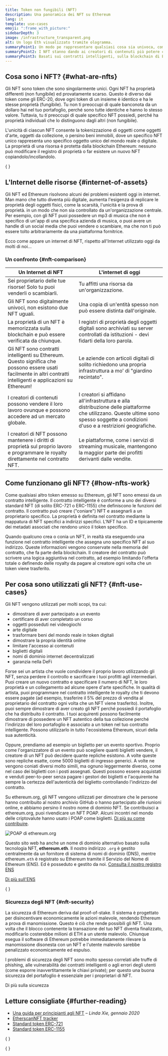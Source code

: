 ```yaml
---
title: Token non fungibili (NFT)
description: Una panoramica dei NFT su Ethereum
lang: it
template: use-cases
emoji: ":frame_with_picture:"
sidebarDepth: 3
image: /infrastructure_transparent.png
alt: Un logo Eth visualizzato tramite ologramma.
summaryPoint1: Un modo pe rappresentare qualsiasi cosa sia univoca, come una risorsa basata su Ethereum.
summaryPoint2: I NFT stanno dando ai creatori di contenuti più potere che mai.
summaryPoint3: Basati sui contratti intelligenti, sulla blockchain di Ethereum.
---
```


## Cosa sono i NFT? \{#what-are-nfts}

Gli NFT sono token che sono singolarmente unici. Ogni NFT ha proprietà differenti (non fungibile) ed provatamente scarso. Questo è diverso dai token come gli ERC-20, dove ogni token di un insieme è identico e ha le stesse proprietà (fungibile). Tu non ti preoccupi di quale banconota da un dollaro hai nel tuo portafoglio, perché sono tutte identiche e hanno lo stesso valore. Tuttavia, tu _ti_ preoccupi di quale specifico NFT possiedi, perché ha proprietà individuali che lo distinguono dagli altri (non fungibile).

L'unicità di ciascun NFT consente la tokenizzazione di oggetti come oggetti d'arte, oggetti da collezione, o persino beni immobili, dove un specifico NFT unico rappresenta uno specifico oggetto unico del mondo reale o digitale. La proprietà di una risorsa è protetta dalla blockchain Ethereum: nessuno può modificare il registro di proprietà o far esistere un nuovo NFT copiandolo/incollandolo.

{
	<YouTube id="Xdkkux6OxfM" />
}

## L'Internet delle risorse \{#internet-of-assets}

Gli NFT ed Ethereum risolvono alcuni dei problemi esistenti oggi in internet. Man mano che tutto diventa più digitale, aumenta l'esigenza di replicare le proprietà degli oggetti fisici, come la scarsità, l'unicità e la prova di proprietà. in un modo che non sia controllato da un'organizzazione centrale. Per esempio, con gli NFT puoi possedere un mp3 di musica che non è specifico di un'app di una specifica azienda di musica, o puoi avere un handle di un social media che puoi vendere o scambiare, ma che non ti può essere tolto arbitrariamente da una piattaforma fornitrice.

Ecco come appare un internet di NFT, rispetto all'Internet utilizzato oggi da molti di noi...

### Un confronto \{#nft-comparison}

| Un Internet di NFT                                                                                                                                                | L'internet di oggi                                                                                                                                                                  |
| ----------------------------------------------------------------------------------------------------------------------------------------------------------------- | ----------------------------------------------------------------------------------------------------------------------------------------------------------------------------------- |
| Sei proprietario delle tue risorse! Solo tu puoi venderli o scambiarli.                                                                                           | Tu affitti una risorsa da un'organizzazione.                                                                                                                                        |
| Gli NFT sono digitalmente univoci, non esistono due NFT uguali.                                                                                                   | Una copia di un'entità spesso non può essere distinta dall'originale.                                                                                                               |
| La proprietà di un NFT è memorizzata sulla blockchain e può essere verificata da chiunque.                                                                        | I registri di proprietà degli oggetti digitali sono archiviati su server controllati da istituzioni - devi fidarti della loro parola.                                               |
| Gli NFT sono contratti intelligenti su Ethereum. Questo significa che possono essere usati facilmente in altri contratti intelligenti e applicazioni su Ethereum! | Le aziende con articoli digitali di solito richiedono una propria infrastruttura a mo' di "giardino recintato".                                                                     |
| I creatori di contenuti possono vendere il loro lavoro ovunque e possono accedere ad un mercato globale.                                                          | I creatori si affidano all'infrastruttura e alla distribuzione delle piattaforme che utilizzano. Queste ultime sono spesso soggette a condizioni d'uso e a restrizioni geografiche. |
| I creatori di NFT possono mantenere i diritti di proprietà sul proprio lavoro e programmare le royalty direttamente nel contratto NFT.                            | Le piattaforme, come i servizi di streaming musicale, mantengono la maggior parte dei profitti derivanti dalle vendite.                                                             |

## Come funzionano gli NFT? \{#how-nfts-work}

Come qualsiasi altro token emesso su Ethereum, gli NFT sono emessi da un contratto intelligente. Il contratto intelligente è conforme a uno dei diversi standard NFT (di solito ERC-721 o ERC-1155) che definiscono le funzioni del contratto. Il contratto può creare ("coniare") NFT e assegnarli a un proprietario specifico. La proprietà è definita nel contratto mediante la mappatura di NFT specifici a indirizzi specifici. L'NFT ha un ID e tipicamente dei metadati associati che rendono unico il token specifico.

Quando qualcuno crea o conia un NFT, in realtà sta eseguendo una funzione nel contratto intelligente che assegna uno specifico NFT al suo indirizzo. Queste informazioni vengono conservate nella memoria del contratto, che fa parte della blockchain. Il creatore del contratto può scrivere una logica aggiuntiva nel contratto, ad esempio limitando l'offerta totale o definendo delle royalty da pagare al creatore ogni volta che un token viene trasferito.

## Per cosa sono utilizzati gli NFT? \{#nft-use-cases}

Gli NFT vengono utilizzati per molti scopi, tra cui:

- dimostrare di aver partecipato a un evento
- certificare di aver completato un corso
- oggetti posseduti nei videogiochi
- arte digitale
- trasformare beni del mondo reale in token digitali
- dimostrare la propria identità online
- limitare l'accesso ai contenuti
- biglietti digitali
- nomi di dominio internet decentralizzati
- garanzia nella DeFi

Forse sei un artista che vuole condividere il proprio lavoro utilizzando gli NFT, senza perdere il controllo e sacrificare i tuoi profitti agli intermediari. Puoi creare un nuovo contratto e specificare il numero di NFT, le loro proprietà e un collegamento ad alcune opere d'arte specifiche. In qualità di artista, puoi programmare nel contratto intelligente le royalty che ti devono essere pagate (ad esempio, trasferire il 5% del prezzo di vendita al proprietario del contratto ogni volta che un NFT viene trasferito). Inoltre, puoi sempre dimostrare di aver creato gli NFT perché possiedi il portafoglio che ha distribuito il contratto. I tuoi acquirenti possono facilmente dimostrare di possedere un NFT autentico della tua collezione perché l'indirizzo del loro portafoglio è associato a un token nel tuo contratto intelligente. Possono utilizzarlo in tutto l'ecosistema Ethereum, sicuri della sua autenticità.

Oppure, prendiamo ad esempio un biglietto per un evento sportivo. Proprio come l'organizzatore di un evento può scegliere quanti biglietti vendere, il creatore di un NFT può decidere quante repliche esistono. A volte queste sono repliche esatte, come 5000 biglietti di ingresso generici. A volte ne vengono coniati diversi molto simili, ma ognuno leggermente diverso, come nel caso dei biglietti con i posti assegnati. Questi possono essere acquistati e venduti peer-to-peer senza pagare i gestori dei biglietti e l'acquirente ha sempre la certezza dell'autenticità del biglietto controllando l'indirizzo del contratto.

Su ethereum.org, gli NFT vengono utilizzati per dimostrare che le persone hanno contribuito al nostro archivio GitHub o hanno partecipato alle riunioni online, e abbiamo persino il nostro nome di dominio NFT. Se contribuisci a ethereum.org, puoi rivendicare un NFT POAP. Alcuni incontri nel mondo delle criptovalute hanno usato i POAP come biglietti. [Di più su come contribuire](/contributing/#poap).

![POAP di ethereum.org](./poap.png)

Questo sito web ha anche un nome di dominio alternativo basato sulla tecnologia NFT, **ethereum.eth**. Il nostro indirizzo `.org` è gestito centralmente da un fornitore di sistema di nomi di dominio (DNS), mentre ethereum`.eth` è registrato su Ethereum tramite il Servizio del Nome di Ethereum (ENS). Ed è posseduto e gestito da noi. [Consulta il nostro registro ENS](https://app.ens.domains/name/ethereum.eth)

[Di più sull'ENS](https://app.ens.domains)

{
	<Divider />
}

### Sicurezza degli NFT \{#nft-security}

La sicurezza di Ethereum deriva dal proof-of-stake. Il sistema è progettato per disincentivare economicamente le azioni malevole, rendendo Ethereum a prova di manomissione. Questo è ciò che rende possibili gli NFT. Una volta che il blocco contenente la transazione del tuo NFT diventa finalizzato, modificarlo costerebbe milioni di ETH a un utente malevolo. Chiunque esegua il software di Ethereum potrebbe immediatamente rilevare la manomissione disonesta con un NFT e l'utente malevolo sarebbe penalizzato economicamente ed espulso.

I problemi di sicurezza degli NFT sono molto spesso correlati alle truffe di phishing, alle vulnerabilità dei contratti intelligenti o agli errori degli utenti (come esporre inavvertitamente le chiavi private); per questo una buona sicurezza del portafoglio è essenziale per i proprietari di NFT.

<ButtonLink to="/security/">
  Di più sulla sicurezza
</ButtonLink>

## Letture consigliate \{#further-reading}

- [Una guida per principianti agli NFT](https://linda.mirror.xyz/df649d61efb92c910464a4e74ae213c4cab150b9cbcc4b7fb6090fc77881a95d) – _Linda Xie, gennaio 2020_
- [EtherscanNFT tracker](https://etherscan.io/nft-top-contracts)
- [Standard token ERC-721](/developers/docs/standards/tokens/erc-721/)
- [Standard token ERC-1155](/developers/docs/standards/tokens/erc-1155/)

{
	<Divider />
}

{
	<QuizWidget quizKey="nfts" />
}
